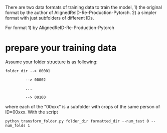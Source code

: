 There are two data formats of training data to train the model, 1) the original format by the author of AlignedReID-Re-Production-Pytorch. 2) a simpler format with just subfolders of different IDs.

For format 1) by AlignedReID-Re-Production-Pytorch
# prepare your training data
Assume your folder structure is as following:

```console
folder_dir --> 00001

         --> 00002
         
         ...
         
         --> 00100
```

where each of the "00xxx" is a subfolder with crops of the same person of ID=00xxx.
With the script 

```console
python transform_folder.py folder_dir formatted_dir --num_test 0 --num_folds 1 
```
